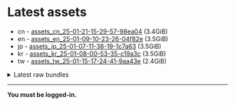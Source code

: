 # Latest assets
- cn - [assets_cn_25-01-21-15-29-57-98ea04](https://github.com/ArknightsAssets/NewAssets/actions/runs/12900066465/artifacts/2465590082) (3.4GiB)
- en - [assets_en_25-01-09-10-23-26-04f82e](https://github.com/ArknightsAssets/NewAssets/actions/runs/12814067522/artifacts/2442325698) (3.5GiB)
- jp - [assets_jp_25-01-07-11-38-19-1c7a63](https://github.com/ArknightsAssets/NewAssets/actions/runs/12803906629/artifacts/2439172949) (3.5GiB)
- kr - [assets_kr_25-01-08-00-53-35-c19a3c](https://github.com/ArknightsAssets/NewAssets/actions/runs/12803906629/artifacts/2439176189) (3.5GiB)
- tw - [assets_tw_25-01-15-17-24-41-9aa43e](https://github.com/ArknightsAssets/NewAssets/actions/runs/12863880954/artifacts/2455013490) (2.4GiB)

<details>
<summary>Latest raw bundles</summary>

- cn - [bundles_cn_25-01-21-15-29-57-98ea04](https://github.com/ArknightsAssets/NewAssets/actions/runs/12900066465/artifacts/2465594874) (2.1GiB)
- en - [bundles_en_25-01-09-10-23-26-04f82e](https://github.com/ArknightsAssets/NewAssets/actions/runs/12814067522/artifacts/2442327850) (669MiB)
- jp - [bundles_jp_25-01-07-11-38-19-1c7a63](https://github.com/ArknightsAssets/NewAssets/actions/runs/12803906629/artifacts/2439174080) (666MiB)
- kr - [bundles_kr_25-01-08-00-53-35-c19a3c](https://github.com/ArknightsAssets/NewAssets/actions/runs/12803906629/artifacts/2439177591) (668MiB)
- tw - [bundles_tw_25-01-15-17-24-41-9aa43e](https://github.com/ArknightsAssets/NewAssets/actions/runs/12863880954/artifacts/2455015258) (626MiB)

</details>

---

**You must be logged-in.**
